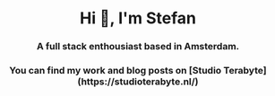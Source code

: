 <h1 align="center">Hi 👋, I'm Stefan</h1>
<h3 align="center">A full stack enthousiast based in Amsterdam.</h3>
<h3 align="center">You can find my work and blog posts on [Studio Terabyte](https://studioterabyte.nl/)</h3>
